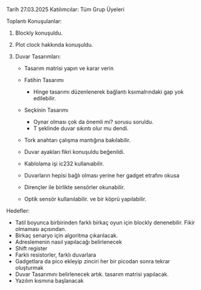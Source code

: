 Tarih 27.03.2025
Katılımcılar: Tüm Grup Üyeleri

Toplantı Konuşulanlar:

1) Blockly konuşuldu.

2) Plot clock hakkında konuşuldu.

3) Duvar Tasarımları:

	- Tasarım matrisi yapın ve karar verin
	- Fatihin Tasarımı
		- Hinge tasarımı düzenlenerek bağlantı ksıımalrındaki gap yok edilebilir.
	
	- Seçkinin Tasarımı
		- Oynar olması çok da önemli mi? sorusu soruldu.
		- T şeklinde duvar sıkıntı olur mu dendi.
	- Tork anahtarı çalışma mantığına bakılabilir.

	- Duvar ayakları fikri konuşuldu beğenildi.

	- Kablolama işi ic232 kullanıabilir.
	- Duvarların hepisi bağlı olması yerine her gadget etrafını okusa
	- Dirençler ile birlikte sensörler okunabilir.
	- Optik sensör kullanılabilir. ve bir köprü yapılabilir.
	
Hedefler:
- Tatil boyunca birbirinden farklı birkaç oyun için blockly denenebilir. Fikir olmaması açısından.
- Birkaç senaryo için algoritma çıkarılacak.
- Adreslemenin nasıl yapılacağı belirlenecek
 - Shift register
 - Farklı resistorler, farklı duvarlara
 - Gadgetlara da pico ekleyip zinciri her bir picodan sonra tekrar oluşturmak
- Duvar Tasarımını belirlenecek artık. tasarım matrisi yapılacak.
- Yazılım kısmına başlanacak
